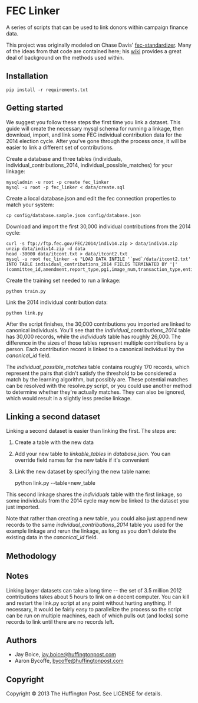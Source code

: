 # FEC Linker

A series of scripts that can be used to link donors within campaign finance data.

This project was originally modeled on Chase Davis' [fec-standardizer](https://github.com/cjdd3b/fec-standardizer).
Many of the ideas from that code are contained here; his [wiki](https://github.com/cjdd3b/fec-standardizer/wiki)
provides a great deal of background on the methods used within.

## Installation

    pip install -r requirements.txt

## Getting started

We suggest you follow these steps the first time you link a dataset. This guide will create the necessary mysql schema
for running a linkage, then download, import, and link some FEC individual contribution data for the 2014 election cycle.
After you've gone through the process once, it will be easier to link a different set of contributions.

Create a database and three tables (individuals, individual_contributions_2014, individual_possible_matches) for your linkage:

    mysqladmin -u root -p create fec_linker
    mysql -u root -p fec_linker < data/create.sql

Create a local database.json and edit the fec connection properties to match your system:

    cp config/database.sample.json config/database.json

Download and import the first 30,000 individual contributions from the 2014 cycle:

    curl -s ftp://ftp.fec.gov/FEC/2014/indiv14.zip > data/indiv14.zip
    unzip data/indiv14.zip -d data
    head -30000 data/itcont.txt > data/itcont2.txt
    mysql -u root fec_linker -e "LOAD DATA INFILE '`pwd`/data/itcont2.txt' INTO TABLE individual_contributions_2014 FIELDS TERMINATED BY '|' (committee_id,amendment,report_type,pgi,image_num,transaction_type,entity_type,contributor_name,city,state,zipcode,employer,occupation,transaction_date,amount,other_id,transaction_id,filing_number,memo_code,memo_text,sub_id)"

Create the training set needed to run a linkage:

    python train.py

Link the 2014 individual contribution data:

    python link.py

After the script finishes, the 30,000 contributions you imported are linked to canonical individuals. You'll see that the
*individual_contributions_2014* table has 30,000 records, while the *individuals* table has roughly 26,000. The difference in the
sizes of those tables represent multiple contributions by a person. Each contribution record is linked to a canonical
individual by the *canonical_id* field.

The *individual_possible_matches* table contains roughly 170 records, which represent the pairs that didn't satisfy the threshold
to be considered a match by the learning algorithm, but possibly are. These potential matches can be resolved with the resolve.py
script, or you could use another method to determine whether they're actually matches. They can also be ignored, which would result in
a slightly less precise linkage.

## Linking a second dataset

Linking a second dataset is easier than linking the first. The steps are:

1. Create a table with the new data
2. Add your new table to *linkable_tables* in *database.json*. You can override field names for the new table if it's convenient
3. Link the new dataset by specifying the new table name:

    python link.py --table=new_table

This second linkage shares the *individuals* table with the first linkage, so some individuals from the 2014 cycle may now be linked to
the dataset you just imported.

Note that rather than creating a new table, you could also just append new records to the same *individual_contributions_2014* table you used
for the example linkage and rerun the linkage, as long as you don't delete the existing data in the *canonical_id* field.

## Methodology

## Notes

Linking larger datasets can take a long time -- the set of 3.5 million 2012 contributions takes about 5 hours to link on a decent
computer. You can kill and restart the link.py script at any point without hurting anything. If necessary, it would be fairly easy to parallelize the
process so the script can be run on multiple machines, each of which pulls out (and locks) some records to link until there are no records
left.

## Authors

- Jay Boice, jay.boice@huffingtonpost.com
- Aaron Bycoffe, bycoffe@huffingtonpost.com

## Copyright

Copyright © 2013 The Huffington Post. See LICENSE for details.
